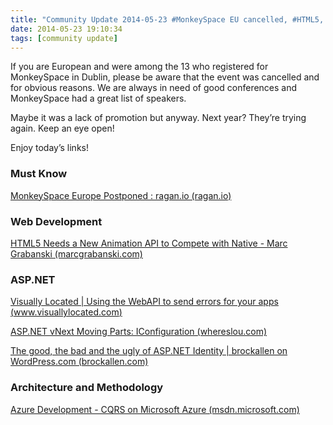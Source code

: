 ```yaml
---
title: "Community Update 2014-05-23 #MonkeySpace EU cancelled, #HTML5, #aspnet, #webapi and #cqrs"
date: 2014-05-23 19:10:34
tags: [community update]
---
```


If you are European and were among the 13 who registered for MonkeySpace in Dublin, please be aware that the event was cancelled and for obvious reasons. We are always in need of good conferences and MonkeySpace had a great list of speakers. 

Maybe it was a lack of promotion but anyway. Next year? They’re trying again. Keep an eye open!

Enjoy today’s links!

### Must Know

[MonkeySpace Europe Postponed : ragan.io (ragan.io)](http://ragan.io/log/monkeyspace-europe-postponed/)

### Web Development

[HTML5 Needs a New Animation API to Compete with Native - Marc Grabanski (marcgrabanski.com)](http://marcgrabanski.com/html5-animation-api/)

### ASP.NET

[Visually Located | Using the WebAPI to send errors for your apps (www.visuallylocated.com)](http://www.visuallylocated.com/post/2013/01/26/Using-the-WebAPI-to-send-errors-for-your-apps.aspx)

[ASP.NET vNext Moving Parts: IConfiguration (whereslou.com)](http://whereslou.com/2014/05/23/asp-net-vnext-moving-parts-iconfiguration/)

[The good, the bad and the ugly of ASP.NET Identity | brockallen on WordPress.com (brockallen.com)](http://brockallen.com/2013/10/20/the-good-the-bad-and-the-ugly-of-asp-net-identity/)

### Architecture and Methodology

[Azure Development - CQRS on Microsoft Azure (msdn.microsoft.com)](http://msdn.microsoft.com/en-us/magazine/gg983487.aspx)
